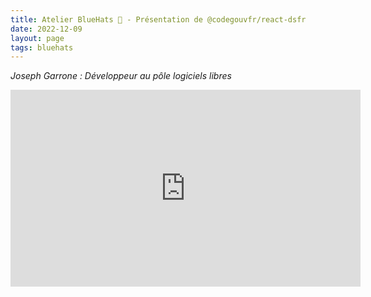 ```yaml
---
title: Atelier BlueHats 🧢 - Présentation de @codegouvfr/react-dsfr
date: 2022-12-09
layout: page
tags: bluehats
---
```


*Joseph Garrone : Développeur au pôle logiciels libres*

<iframe title="Atelier BlueHats : présentation de @codegouvfr/react-dsfr" src="https://tube.numerique.gouv.fr/videos/embed/fb2f8b66-8f08-419e-9eaf-bd5cfd52b34e" allowfullscreen="" sandbox="allow-same-origin allow-scripts allow-popups" width="560" height="315" frameborder="0"></iframe>

